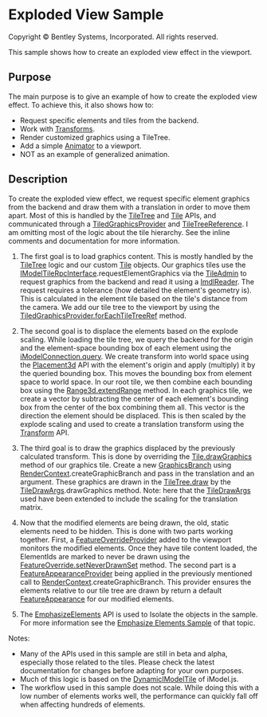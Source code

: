 # Exploded View Sample

Copyright © Bentley Systems, Incorporated. All rights reserved.

This sample shows how to create an exploded view effect in the viewport.

## Purpose

The main purpose is to give an example of how to create the exploded view effect.  To achieve this, it also shows how to:

* Request specific elements and tiles from the backend.
* Work with [Transforms](https://www.itwinjs.org/learning/geometry/transform/).
* Render customized graphics using a TileTree.
* Add a simple [Animator](https://www.itwinjs.org/reference/imodeljs-frontend/views/animator/) to a viewport.
* NOT as an example of generalized animation.

## Description

To create the exploded view effect, we request specific element graphics from the backend and draw them with a translation in order to move them apart.  Most of this is handled by the [TileTree](https://www.itwinjs.org/reference/imodeljs-frontend/tiles/tiletree/) and [Tile](https://www.itwinjs.org/reference/imodeljs-frontend/tiles/tile/) APIs, and communicated through a [TiledGraphicsProvider](https://www.itwinjs.org/reference/imodeljs-frontend/views/tiledgraphicsprovider/) and [TileTreeReference](https://www.itwinjs.org/reference/imodeljs-frontend/tiles/tiletreereference/).  I am omitting most of the logic about the tile hierarchy.  See the inline comments and documentation for more information.

1. The first goal is to load graphics content.  This is mostly handled by the [TileTree](https://www.itwinjs.org/reference/imodeljs-frontend/tiles/tiletree/?term=tiletree) logic and our custom [Tile](https://www.itwinjs.org/reference/imodeljs-frontend/tiles/tile/) objects. Our graphics tiles use the [IModelTileRpcInterface](https://www.itwinjs.org/reference/imodeljs-common/rpcinterface/imodeltilerpcinterface/).requestElementGraphics via the [TileAdmin](https://github.com/imodeljs/imodeljs/blob/master/core/frontend/src/tile/TileAdmin.ts) to request graphics from the backend and read it using a [ImdlReader](https://github.com/imodeljs/imodeljs/blob/master/core/frontend/src/tile/ImdlReader.ts). The request requires a tolerance (how detailed the element's geometry is).  This is calculated in the element tile based on the tile's distance from the camera.  We add our tile tree to the viewport by using the [TiledGraphicsProvider.forEachTileTreeRef](https://www.itwinjs.org/reference/imodeljs-frontend/views/tiledgraphicsprovider/) method.

2. The second goal is to displace the elements based on the explode scaling.  While loading the tile tree, we query the backend for the origin and the element-space bounding box of each element using the [iModelConnection.query](https://www.itwinjs.org/reference/imodeljs-frontend/imodelconnection/imodelconnection/query/). We create transform into world space using the [Placement3d](https://www.itwinjs.org/reference/imodeljs-common/geometry/placement3d/) API with the element's origin and apply (multiply) it by the queried bounding box.  This moves the bounding box from element space to world space.  In our root tile, we then combine each bounding box using the [Range3d.extendRange](https://www.itwinjs.org/reference/geometry-core/cartesiangeometry/range3d/) method.  In each graphics tile, we create a vector by subtracting the center of each element's bounding box from the center of the box combining them all.  This vector is the direction the element should be displaced.  This is then scaled by the explode scaling and used to create a translation transform using the [Transform](https://www.itwinjs.org/reference/geometry-core/cartesiangeometry/transform/) API.

3. The third goal is to draw the graphics displaced by the previously calculated transform.  This is done by overriding the [Tile.drawGraphics](https://www.itwinjs.org/reference/imodeljs-frontend/tiles/tile/?term=drawgr#drawgraphics) method of our graphics tile.  Create a new [GraphicsBranch](https://www.itwinjs.org/reference/imodeljs-frontend/rendering/graphicbranch/) using [RenderContext](https://www.itwinjs.org/reference/imodeljs-frontend/rendering/rendercontext/).createGraphicBranch and pass in the translation and an argument.  These graphics are drawn in the [TileTree.draw](https://www.itwinjs.org/reference/imodeljs-frontend/tiles/tiledrawargs/) by the [TileDrawArgs](https://www.itwinjs.org/reference/imodeljs-frontend/tiles/tiledrawargs/).drawGraphics method. Note: here that the [TileDrawArgs](https://www.itwinjs.org/reference/imodeljs-frontend/tiles/tiledrawargs/) used have been extended to include the scaling for the translation matrix.

4. Now that the modified elements are being drawn, the old, static elements need to be hidden.  This is done with two parts working together.  First, a [FeatureOverrideProvider](https://www.itwinjs.org/reference/imodeljs-frontend/views/viewport/featureoverrideprovider/) added to the viewport monitors the modified elements. Once they have tile content loaded, the ElementIds are marked to never be drawn using the [FeatureOverride.setNeverDrawnSet](https://www.itwinjs.org/reference/imodeljs-common/rendering/featureoverrides/) method.  The second part is a [FeatureAppearanceProvider](https://www.itwinjs.org/reference/imodeljs-common/rendering/featureappearanceprovider/) being applied in the previously mentioned call to [RenderContext](https://www.itwinjs.org/reference/imodeljs-frontend/rendering/rendercontext/).createGraphicBranch.  This provider ensures the elements relative to our tile tree are drawn by return a default [FeatureAppearance](https://www.itwinjs.org/reference/imodeljs-common/rendering/featureappearance/) for our modified elements.

5. The [EmphasizeElements](https://www.itwinjs.org/reference/imodeljs-frontend/rendering/emphasizeelements/) API is used to Isolate the objects in the sample.  For more information see the [Emphasize Elements Sample](https://www.itwinjs.org/sample-showcase/?group=Viewer+Features&sample=emphasize-elements-sample) of that topic.

Notes:

* Many of the APIs used in this sample are still in beta and alpha, especially those related to the tiles.  Please check the latest documentation for changes before adapting for your own purposes.
* Much of this logic is based on the [DynamicIModelTile](https://github.com/imodeljs/imodeljs/blob/master/core/frontend/src/tile/DynamicIModelTile.ts) of iModel.js.
* The workflow used in this sample does not scale.  While doing this with a low number of elements works well, the performance can quickly fall off when affecting hundreds of elements.
